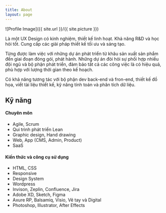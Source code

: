 ```yaml
---
title: About
layout: page
---
```

![Profile Image]({{ site.url }}/{{ site.picture }})

<p>Là một UX Design có kinh nghiệm, thiết kế linh hoạt. Khả năng R&D và học hỏi tốt. 
Cung cấp các giải pháp thiết kế tối ưu và sáng tạo.</p>

<p>Từng được làm việc với những dự án phát triển từ khâu sản xuất sản phẩm đến giai đoạn đóng gói, 
phát hành. Những dự án đòi hỏi sự phối hợp nhiều đội ngũ và bộ phận phát triển, đảm bảo tất cả các công 
việc là có hiệu quả, phù hợp với lượng thời gian theo kế hoạch.</p>

<p>Có khả năng tương tác với bộ phận dev back-end và fron-end, thiết kế đồ họa, viết tài 
liệu thiết kế, kỹ năng tính toán và phân tích dữ liệu.</p>

<h2>Kỹ năng</h2>

<h4>Chuyên môn</h4>
<ul class="skill-list">
	<li>Agile, Scrum</li>
	<li>Qui trình phát triển Lean</li>
	<li>Graphic design, Hand drawing</li>
	<li>Web, App (CMS, Admin, Product)</li>
	<li>SaaS</li>
</ul>

<h4>Kiến thức và công cụ sử dụng</h4>
<ul class="skill-list">
	<li>HTML, CSS</li>
	<li>Responsive</li>
	<li>Design System</li>	
	<li>Wordpress</li>
	<li>Invison, Zeplin, Confluence, Jira</li>
	<li>Adobe XD, Sketch, Figma</li>
	<li>Axure RP, Balsamiq, Visio, Vẽ tay và Digital</li>
	<li>Photoshop, Illustrator, After Effects</li>
</ul>
